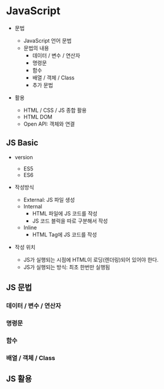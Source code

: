 # JavaScript
- 문법
    - JavaScript 언어 문법
    - 문법의 내용
        - 데이터 / 변수 / 연산자
        - 명령문
        - 함수
        - 배열 / 객체 / Class
        - 추가 문법

- 활용
    - HTML / CSS / JS 종합 활용
    - HTML DOM
    - Open API: 객체와 연결

## JS Basic
- version
    - ES5
    - ES6

- 작성방식
    - External: JS 파일 생성
    - Internal
        - HTML 파일에 JS 코드를 작성
        - JS 코드 블럭을 따로 구분해서 작성
    - Inline
        - HTML Tag에 JS 코드를 작성
- 작성 위치
    - JS가 실행되는 시점에 HTML이 로딩(렌더링)되어 있어야 한다.
    - JS가 실행되는 방식: 최초 한번만 실행됨

## JS 문법

### 데이터 / 변수 / 연산자

### 명령문

### 함수

### 배열 / 객체 / Class

## JS 활용